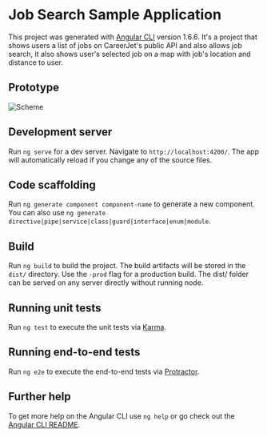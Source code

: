 # Job Search Sample Application

This project was generated with [Angular CLI](https://github.com/angular/angular-cli) version 1.6.6.
It's a project that shows users a list of jobs on CareerJet's public API and also allows job search,
it also shows user's selected job on a map with job's location and distance to user.

## Prototype

![Scheme](./JobSearch.gif)

## Development server

Run `ng serve` for a dev server. Navigate to `http://localhost:4200/`. The app will automatically reload if you change any of the source files.

## Code scaffolding

Run `ng generate component component-name` to generate a new component. You can also use `ng generate directive|pipe|service|class|guard|interface|enum|module`.

## Build

Run `ng build` to build the project. The build artifacts will be stored in the `dist/` directory. Use the `-prod` flag for a production build.
The dist/ folder can be served on any server directly without running node.

## Running unit tests

Run `ng test` to execute the unit tests via [Karma](https://karma-runner.github.io).

## Running end-to-end tests

Run `ng e2e` to execute the end-to-end tests via [Protractor](http://www.protractortest.org/).

## Further help

To get more help on the Angular CLI use `ng help` or go check out the [Angular CLI README](https://github.com/angular/angular-cli/blob/master/README.md).
